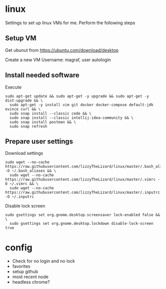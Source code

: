 # linux
Settings to set up linux VMs for me. Perform the following steps


## Setup VM
Get ubunut from
https://ubuntu.com/download/desktop

Create a new VM
Username: magraf, user autologin

## Install needed software
Execute
```
sudo apt-get update && sudo apt-get -y upgrade && sudo apt-get -y dist-upgrade && \
  sudo apt-get -y install vim git docker docker-compose default-jdk evince curl && \
  sudo snap install --classic code && \
  sudo snap install --classic intellij-idea-community && \
  sudo snap install postman && \
  sudo snap refresh
```

## Prepare user settings
Download settings
```
sudo wget --no-cache https://raw.githubusercontent.com/lizzyTheLizard/linux/master/.bash_aliases -O ~/.bash_aliases && \ 
  sudo wget --no-cache https://raw.githubusercontent.com/lizzyTheLizard/linux/master/.vimrc -O ~/.vimrc && \
  sudo wget --no-cache https://raw.githubusercontent.com/lizzyTheLizard/linux/master/.inputrc -O ~/.inputrc 
```

Disable lock screen
```
sudo gsettings set org.gnome.desktop.screensaver lock-enabled false && \
  sudo gsettings set org.gnome.desktop.lockdown disable-lock-screen true
```


# config
* Check for no login and no lock
* favorites
* setup github
* most recent node
* headless chrome?
